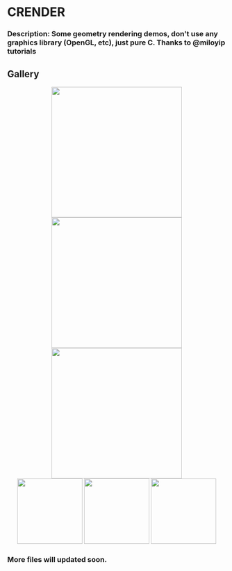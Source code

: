# CRENDER

### Description: Some geometry rendering demos, don't use any graphics library (OpenGL, etc), just pure C. Thanks to @miloyip tutorials

## Gallery

<div align="center">
<img src="https://github.com/csonder/crender/blob/master/results/circles_0.png" height="300" width="300" >
</div>

<div align="center">
<img src="https://github.com/csonder/crender/blob/master/results/emmm.png" height="300" width="300" >
</div>

<div align="center">
<img src="https://github.com/csonder/crender/blob/master/results/blackhole.png" height="300" width="300" >
</div>

<div align="center">
<img src="https://github.com/csonder/crender/blob/master/results/foo_1.png" height="150" width="150" >
<img src="https://github.com/csonder/crender/blob/master/results/bar_1.png" height="150" width="150" >
<img src="https://github.com/csonder/crender/blob/master/results/sierpinski.png" height="150" width="150" >
</div>

### More files will updated soon.
